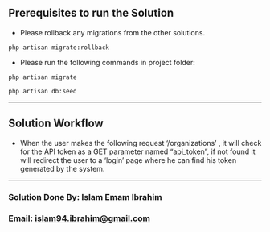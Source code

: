 ## Prerequisites to run the Solution

- Please rollback any migrations from the other solutions.
```
php artisan migrate:rollback
```
- Please run the following commands in project folder:
```
php artisan migrate
```
```
php artisan db:seed
```
---
## Solution Workflow

- When the user makes the following request ‘/organizations’ , it will check for the API token as a GET parameter named “api_token”, if not found it will redirect the user to a ‘login’ page where he can find his token generated by the system.
---

### Solution Done By: Islam Emam Ibrahim
### Email: islam94.ibrahim@gmail.com
